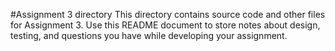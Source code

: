 #Assignment 3 directory
This directory contains source code and other files for Assignment 3.
Use this README document to store notes about design, testing, and
questions you have while developing your assignment.
